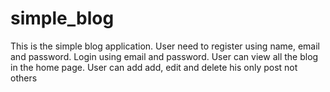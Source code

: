 # simple_blog
This is the simple blog application.
User need to register using name, email and password.
Login using email and password.
User can view all the blog in the home page.
User can add add, edit and delete his only post not others

